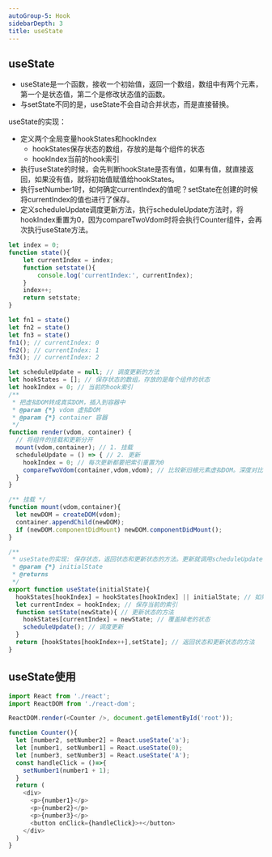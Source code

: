 ```yaml
---
autoGroup-5: Hook
sidebarDepth: 3
title: useState
---
```


## useState

- useState是一个函数，接收一个初始值，返回一个数组，数组中有两个元素，第一个是状态值，第二个是修改状态值的函数。
- 与setState不同的是，useState不会自动合并状态，而是直接替换。

useState的实现：

- 定义两个全局变量hookStates和hookIndex
  - hookStates保存状态的数组，存放的是每个组件的状态
  - hookIndex当前的hook索引
- 执行useState的时候，会先判断hookState是否有值，如果有值，就直接返回，如果没有值，就将初始值赋值给hookStates。
- 执行setNumber1时，如何确定currentIndex的值呢？setState在创建的时候将currentIndex的值也进行了保存。
- 定义scheduleUpdate调度更新方法，执行scheduleUpdate方法时，将hookIndex重置为0，因为compareTwoVdom时将会执行Counter组件，会再次执行useState方法。

  
```javascript
let index = 0;
function state(){
    let currentIndex = index;
    function setstate(){
        console.log('currentIndex:', currentIndex);
    }
    index++;
    return setstate;
}

let fn1 = state()
let fn2 = state()
let fn3 = state()
fn1(); // currentIndex: 0
fn2(); // currentIndex: 1
fn3(); // currentIndex: 2
```

```javascript
let scheduleUpdate = null; // 调度更新的方法
let hookStates = []; // 保存状态的数组，存放的是每个组件的状态
let hookIndex = 0; // 当前的hook索引
/**
 * 把虚拟DOM转成真实DOM，插入到容器中
 * @param {*} vdom 虚拟DOM
 * @param {*} container 容器
 */
function render(vdom, container) {
  // 将组件的挂载和更新分开
  mount(vdom,container); // 1. 挂载
  scheduleUpdate = () => { // 2. 更新
    hookIndex = 0; // 每次更新都要把索引重置为0
    compareTwoVdom(container,vdom,vdom); // 比较新旧根元素虚拟DOM。深度对比
  }
}

/** 挂载 */
function mount(vdom,container){
  let newDOM = createDOM(vdom);
  container.appendChild(newDOM);
  if (newDOM.componentDidMount) newDOM.componentDidMount();
}

/**
 * useState的实现: 保存状态，返回状态和更新状态的方法。更新就调用scheduleUpdate
 * @param {*} initialState 
 * @returns 
 */
export function useState(initialState){
  hookStates[hookIndex] = hookStates[hookIndex] || initialState; // 如果没有值，就用初始值
  let currentIndex = hookIndex; // 保存当前的索引
  function setState(newState){ // 更新状态的方法
    hookStates[currentIndex] = newState; // 覆盖掉老的状态
    scheduleUpdate(); // 调度更新
  }
  return [hookStates[hookIndex++],setState]; // 返回状态和更新状态的方法
}
```

## useState使用

```javascript
import React from './react';
import ReactDOM from './react-dom';

ReactDOM.render(<Counter />, document.getElementById('root'));

function Counter(){
  let [number2, setNumber2] = React.useState('a');
  let [number1, setNumber1] = React.useState(0);
  let [number3, setNumber3] = React.useState('A');
  const handleClick = ()=>{
    setNumber1(number1 + 1);
  }
  return (
    <div>
      <p>{number1}</p>
      <p>{number2}</p>
      <p>{number3}</p>
      <button onClick={handleClick}>+</button>
    </div>
  )
}
```

